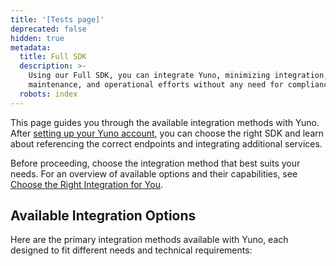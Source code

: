 ```yaml
---
title: '[Tests page]'
deprecated: false
hidden: true
metadata:
  title: Full SDK
  description: >-
    Using our Full SDK, you can integrate Yuno, minimizing integration,
    maintenance, and operational efforts without any need for compliance.
  robots: index
---
```

This page guides you through the available integration methods with Yuno. After [setting up your Yuno account](doc:step-1-set-up-your-account), you can choose the right SDK and learn about referencing the correct endpoints and integrating additional services.

Before proceeding, choose the integration method that best suits your needs. For an overview of available options and their capabilities, see [Choose the Right Integration for You](doc:choose-the-right-integration-for-you).

## Available Integration Options

Here are the primary integration methods available with Yuno, each designed to fit different needs and technical requirements:

<Shelf classname="link_cards_container">
  <YunoCard title="Full SDK" href="https://docs.y.uno/docs/full-checkout-sdk" />

  <YunoCard title="Lite SDK - Payment" href="https://docs.y.uno/docs/lite-checkout-sdk" />

  <YunoCard title="Lite SDK - Enrollment" href="https://docs.y.uno/docs/enrollment-lite-sdk" />

  <YunoCard title="Secure Fields" href="https://docs.y.uno/docs/secure-fields-payment" />

  <YunoCard title="Headless SDK - Payment" href="https://docs.y.uno/docs/headless-sdk-payment" />

  <YunoCard title="Headless SDK - Enrollment" href="https://docs.y.uno/docs/headless-sdk-enrollment" />

  <YunoCard title="Direct Workflow" href="https://docs.y.uno/docs/direct-flow" />
</Shelf>